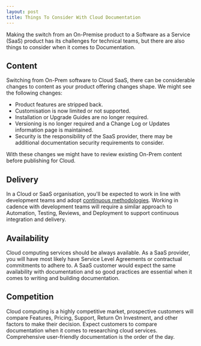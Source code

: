 ```yaml
---
layout: post
title: Things To Consider With Cloud Documentation
---
```


Making the switch from an On-Premise product to a Software as a Service (SaaS) product has its challenges for technical teams, but there are also things to consider when it comes to Documentation.

## Content 
Switching from On-Prem software to Cloud SaaS, there can be considerable changes to content as your product offering changes shape. We might see the following changes:
- Product features are stripped back.
- Customisation is now limited or not supported.
- Installation or Upgrade Guides are no longer required.
- Versioning is no longer required and a Change Log or Updates information page is maintained.
- Security is the responsibility of the SaaS provider, there may be additional documentation security requirements to consider.

With these changes we might have to review existing On-Prem content before publishing for Cloud. 

## Delivery
In a Cloud or SaaS organisation, you'll be expected to work in line with development teams and adopt [continuous methodologies](https://docs.gitlab.com/ee/ci/introduction/index.html#introduction-to-cicd-methodologies). Working in cadence with development teams will require a similar approach to Automation, Testing, Reviews, and Deployment to support continuous integration and delivery. 

## Availability
Cloud computing services should be always available. As a SaaS provider, you will have most likely have Service Level Agreements or contractual commitments to adhere to. A SaaS customer would expect the same availability with documentation and so good practices are essential when it comes to writing and building documentation.

## Competition
Cloud computing is a highly competitive market, prospective customers will compare Features, Pricing, Support, Return On Investment, and other factors to make their decision. Expect customers to compare documentation when it comes to researching cloud services. Comprehensive user-friendly documentation is the order of the day.
